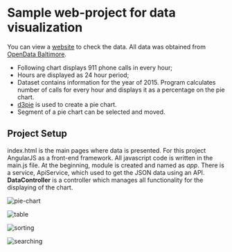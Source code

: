 # Sample web-project for data visualization
You can view a [website](https://mzt14.github.io/Sample-projects/) to check the data.
All data was obtained from [OpenData Baltimore](https://data.baltimorecity.gov/).

- Following chart displays 911 phone calls in every hour;
- Hours are displayed as 24 hour period;
- Dataset contains information for the year of 2015. Program calculates number of calls for every hour and displays it as a percentage on the pie chart.
- [d3pie](https://github.com/benkeen/d3pie) is used to create a pie chart.
- Segment of a pie chart can be selected and moved.

## Project Setup
index.html is the main pages where data is presented. For this project AngularJS as a front-end framework.
All javascript code is written in the main.js file. At the beginning, module is created and named as *app*. 
There is a service, ApiService, which used to get the JSON data using an API. **DataController** is a controller which manages all functionality for the displaying of the chart.

![pie-chart](https://cloud.githubusercontent.com/assets/7651335/22007931/bdbd943c-dc44-11e6-9912-44dd3f21f1b1.PNG)

![table](https://cloud.githubusercontent.com/assets/7651335/22007937/c6b96c46-dc44-11e6-93ad-475396fc36fa.PNG)

![sorting](https://cloud.githubusercontent.com/assets/7651335/22007940/c8afd06c-dc44-11e6-8ac2-ca2401fc34ae.PNG)

![searching](https://cloud.githubusercontent.com/assets/7651335/22007942/cb584de4-dc44-11e6-9d33-2ed0c782da1b.PNG) 
